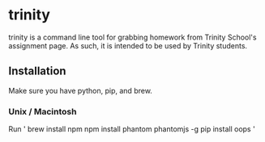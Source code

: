 # trinity

trinity is a command line tool for grabbing homework from Trinity School's assignment page. As such, it is intended to be used by Trinity students.

## Installation

Make sure you have python, pip, and brew.

### Unix / Macintosh

Run '
brew install npm
npm install phantom phantomjs -g
pip install oops
'
